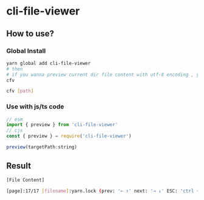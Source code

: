 # cli-file-viewer

## How to use?

### Global Install

```bash
yarn global add cli-file-viewer
# then
# if you wanna preview current dir file content with utf-8 encoding , you can exec
cfv

cfv [path]
```

### Use with js/ts code

```js
// esm
import { preview } from 'cli-file-viewer'
// cjs
const { preview } = require('cli-file-viewer')

preview(targetPath:string)
```

## Result

```bash
[File Content]

[page]:17/17 [filename]:yarn.lock (prev: '← ↑' next: '→ ↓' ESC: 'ctrl + c')
```
